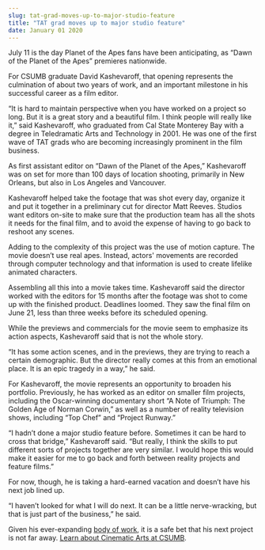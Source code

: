 ```yaml
---
slug: tat-grad-moves-up-to-major-studio-feature
title: "TAT grad moves up to major studio feature"
date: January 01 2020
---
```


 
<p>
  July 11 is the day Planet of the Apes fans have been anticipating, as “Dawn of
  the Planet of the Apes” premieres nationwide.
</p>
<p>
  For CSUMB graduate David Kashevaroff, that opening represents the culmination
  of about two years of work, and an important milestone in his successful
  career as a film editor.
</p>
<p>
  “It is hard to maintain perspective when you have worked on a project so long.
  But it is a great story and a beautiful film. I think people will really like
  it,” said Kashevaroff, who graduated from Cal State Monterey Bay with a degree
  in Teledramatic Arts and Technology in 2001. He was one of the first wave of
  TAT grads who are becoming increasingly prominent in the film business.
</p>
<p>
  As first assistant editor on “Dawn of the Planet of the Apes,” Kashevaroff was
  on set for more than 100 days of location shooting, primarily in New Orleans,
  but also in Los Angeles and Vancouver.
</p>
<p>
  Kashevaroff helped take the footage that was shot every day, organize it and
  put it together in a preliminary cut for director Matt Reeves. Studios want
  editors on-site to make sure that the production team has all the shots it
  needs for the final film, and to avoid the expense of having to go back to
  reshoot any scenes.
</p>
<p>
  Adding to the complexity of this project was the use of motion capture. The
  movie doesn’t use real apes. Instead, actors' movements are recorded through
  computer technology and that information is used to create lifelike animated
  characters.
</p>
<p>
  Assembling all this into a movie takes time. Kashevaroff said the director
  worked with the editors for 15 months after the footage was shot to come up
  with the finished product. Deadlines loomed. They saw the final film on June
  21, less than three weeks before its scheduled opening.
</p>
<p>
  While the previews and commercials for the movie seem to emphasize its action
  aspects, Kashevaroff said that is not the whole story.
</p>
<p>
  “It has some action scenes, and in the previews, they are trying to reach a
  certain demographic. But the director really comes at this from an emotional
  place. It is an epic tragedy in a way,” he said.
</p>
<p>
  For Kashevaroff, the movie represents an opportunity to broaden his portfolio.
  Previously, he has worked as an editor on smaller film projects, including the
  Oscar-winning documentary short “A Note of Triumph: The Golden Age of Norman
  Corwin,” as well as a number of reality television shows, including “Top Chef”
  and “Project Runway.”
</p>
<p>
  “I hadn’t done a major studio feature before. Sometimes it can be hard to
  cross that bridge,” Kashevaroff said. “But really, I think the skills to put
  different sorts of projects together are very similar. I would hope this would
  make it easier for me to go back and forth between reality projects and
  feature films.”
</p>
<p>
  For now, though, he is taking a hard-earned vacation and doesn’t have his next
  job lined up.
</p>
<p>
  “I haven’t looked for what I will do next. It can be a little nerve-wracking,
  but that is just part of the business,” he said.
</p>
<p>
  Given his ever-expanding
  <a href="https://www.imdb.com/name/nm1572421/">body of work</a>, it is a safe
  bet that his next project is not far away.
  <a href="https://csumb.edu/tat">Learn about Cinematic Arts at CSUMB</a>.
</p>
 
